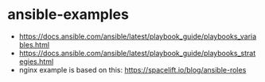 # ansible-examples

* https://docs.ansible.com/ansible/latest/playbook_guide/playbooks_variables.html
* https://docs.ansible.com/ansible/latest/playbook_guide/playbooks_strategies.html
* nginx example is based on this: https://spacelift.io/blog/ansible-roles
